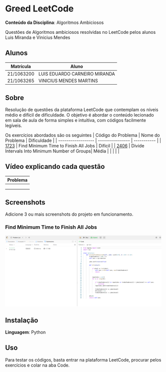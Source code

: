 # Greed LeetCode

**Conteúdo da Disciplina**: Algoritmos Ambiciosos<br>

Questões de Algoritmos ambiciosos resolvidas no LeetCode pelos alunos Luis Miranda e Vinicius Mendes

## Alunos
|Matrícula | Aluno |
| -- | -- |
| 21/1063200 |  LUIS EDUARDO CARNEIRO MIRANDA |
| 21/1063265 |  VINICIUS MENDES MARTINS |

## Sobre 
Resolução de questões da plataforma LeetCode que contemplam os níveis médio e difícil de dificuldade. O objetivo é abordar o conteúdo lecionado em sala de aula de forma simples e intuitiva, com códigos facilmente legíveis.

Os exercícios abordados são os seguintes
| Código do Problema | Nome do Problema | Dificuldade |
| ------------------ | ---------------- | ----------- |
| [1723](https://leetcode.com/problems/find-minimum-time-to-finish-all-jobs/description/) | Find Minimum Time to Finish All Jobs | Dificil |
| [2406](https://leetcode.com/problems/divide-intervals-into-minimum-number-of-groups/description/) | Divide Intervals Into Minimum Number of Groups| Média |
|  | | |


## Vídeo explicando cada questão

| Problema |
| ------------------ |
| | 
| | 
| |

## Screenshots
Adicione 3 ou mais screenshots do projeto em funcionamento.

### Find Minimum Time to Finish All Jobs
![alt text](image.png)

## Instalação 
**Linguagem**: Python

## Uso
Para testar os códigos, basta entrar na plataforma LeetCode, procurar pelos exercícios e colar na aba Code.
